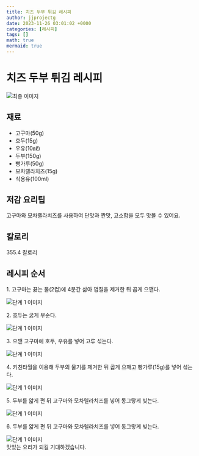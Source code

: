 ```yaml
---
title: 치즈 두부 튀김 레시피
author: jjprojectg
date: 2023-11-26 03:01:02 +0000
categories: [레시피]
tags: []
math: true
mermaid: true
---
```

<meta name="og:type" content="website"/>
<meta charset="UTF-8"/>
<div class="header">
  <h1>치즈 두부 튀김 레시피</h1>
</div>

<div class="container my-4">
  <div class="row">
    <div class="col-12 col-md-6">
      <div class="recipe-image">
        <img src="http://www.foodsafetykorea.go.kr/uploadimg/20210210/20210210111559_1612923359198.jpg" class="step-image" alt="최종 이미지"/>
      </div>
    </div>
    <div class="col-12 col-md-6">
      <div class="ingredients">
        <h2>재료</h2>
        <ul class="card">
          <li> 고구마(50g) </li>
          <li>  호두(15g) </li>
          <li>  우유(10㎖) </li>
          <li>  두부(150g) </li>
          <li>  빵가루(50g) </li>
          <li>  모차렐라치즈(15g) </li>
          <li>  식용유(100ml) </li>
</ul>
      </div>
    </div>
    <div class="col-12 col-md-6">
      <div class="ingredients">
        <h2>저감 요리팁</h2>
        <div class="card"> 
          <p>
            고구마와 모차렐라치즈를 사용하여 단맛과 짠맛, 고소함을 모두 맛볼 수 있어요.
          </p>
        </div>
      </div>
      <div class="ingredients">
        <h2>칼로리</h2>
        <div class="card"> 
          <p>
            355.4 칼로리
          </p>
        </div>
      </div>
    </div>
  </div>

  <h2 class="my-4">레시피 순서</h2>
  <div class="card recipe-card">
    <div class="card-body recipe-step">
      <p class="card-text step-description">1. 고구마는 끓는 물(2컵)에 4분간 삶아 껍질을 제거한 뒤 곱게 으깬다.</p>
      <img src="http://www.foodsafetykorea.go.kr/uploadimg/20210210/20210210112118_1612923678175.jpg" alt="단계 1 이미지" class="step-image"/>
    </div>
  </div>
  <div class="card recipe-card">
    <div class="card-body recipe-step">
      <p class="card-text step-description">2. 호두는 굵게 부순다.</p>
      <img src="http://www.foodsafetykorea.go.kr/uploadimg/20210210/20210210112132_1612923692904.jpg" alt="단계 1 이미지" class="step-image"/>
    </div>
  </div>
  <div class="card recipe-card">
    <div class="card-body recipe-step">
      <p class="card-text step-description">3. 으깬 고구마에 호두, 우유를 넣어 고루 섞는다.</p>
      <img src="http://www.foodsafetykorea.go.kr/uploadimg/20210210/20210210112147_1612923707555.jpg" alt="단계 1 이미지" class="step-image"/>
    </div>
  </div>
  <div class="card recipe-card">
    <div class="card-body recipe-step">
      <p class="card-text step-description">4. 키친타월을 이용해 두부의 물기를 제거한 뒤 곱게 으깨고 빵가루(15g)를 넣어 섞는다.</p>
      <img src="http://www.foodsafetykorea.go.kr/uploadimg/20210210/20210210112159_1612923719770.jpg" alt="단계 1 이미지" class="step-image"/>
    </div>
  </div>
  <div class="card recipe-card">
    <div class="card-body recipe-step">
      <p class="card-text step-description">5. 두부를 얇게 편 뒤 고구마와 모차렐라치즈를 넣어 동그랗게 빚는다.</p>
      <img src="http://www.foodsafetykorea.go.kr/uploadimg/20210210/20210210112213_1612923733931.jpg" alt="단계 1 이미지" class="step-image"/>
    </div>
  </div>
  <div class="card recipe-card">
    <div class="card-body recipe-step">
      <p class="card-text step-description">6. 두부를 얇게 편 뒤 고구마와 모차렐라치즈를 넣어 동그랗게 빚는다.</p>
      <img src="http://www.foodsafetykorea.go.kr/uploadimg/20210210/20210210112228_1612923748754.jpg" alt="단계 1 이미지" class="step-image"/>
    </div>
  </div>

</div>
맛있는 요리가 되길 기대하겠습니다.
